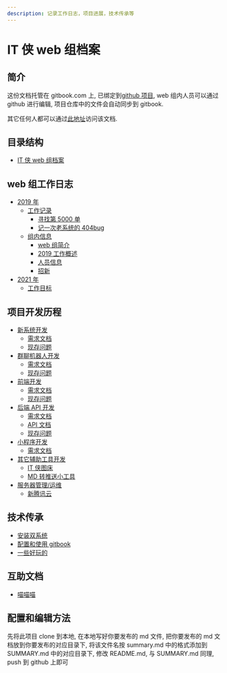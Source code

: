 ```yaml
---
description: 记录工作日志，项目进展，技术传承等
---
```


# IT 侠 web 组档案

## 简介

这份文档托管在 gitbook.com 上, 已绑定到[github 项目](https://github.com/NJU-itxia/itxiaweb), web 组内人员可以通过 github 进行编辑, 项目仓库中的文件会自动同步到 gitbook.

其它任何人都可以通过[此地址](https://njuitman.gitbook.io/it-web/)访问该文档.

## 目录结构

- [IT 侠 web 组档案](README.md)

## web 组工作日志

- [2019 年]()
  - [工作记录](journal/2019/record/README.md)
    - [寻找第 5000 单](journal/2019/record/the-5000th.md)
    - [记一次老系统的 404bug](journal/2019/record/404bug.md)
  - [组内信息](journal/2019/itxia-web/README.md)
    - [web 组简介](journal/2019/itxia-web/itxia-web.md)
    - [2019 工作概述](journal/2019/itxia-web/2019-todo.md)
    - [人员信息](journal/2019/itxia-web/people.md)
    - [招新](journal/2019/itxia-web/greenhand.md)
- [2021 年](journal/2021/readme.md)
  - [工作目标](journal/2021/target.md)

## 项目开发历程

- [新系统开发](projects/new-system/README.md)
  - [需求文档](projects/new-system/requirement.md)
  - [现存问题](projects/new-system/bugs.md)
- [群聊机器人开发](projects/bot/README.md)
  - [需求文档](projects/bot/requirement.md)
  - [现存问题](projects/bot/bugs.md)
- [前端开发](projects/front-end/README.md)
  - [需求文档](projects/front-end/requirement.md)
  - [现存问题](projects/front-end/bugs.md)
- [后端 API 开发](projects/back-end-api/README.md)
  - [需求文档](projects/back-end-api/requirement.md)
  - [API 文档](projects/back-end-api/api-info.md)
  - [现存问题](projects/back-end-api/bugs.md)
- [小程序开发](projects/wechat/README.md)
  - [需求文档](projects/wechat/requirement.md)
- [其它辅助工具开发](projects/else/README.md)
  - [IT 侠图床](projects/else/picturebed.md)
  - [MD 转推送小工具](projects/else/md-to-wechat.md)
- [服务器管理/运维](projects/server/)
  - [新腾讯云](projects/server/tx.md)

## 技术传承

- [安装双系统](technique/double-systems.md)
- [配置和使用 gitbook](technique/gitbook.md)
- [一些好玩的](technique/somethingfun.md)

## 互助文档

- [喵喵喵](help/bksn.md)

## 配置和编辑方法

先将此项目 clone 到本地, 在本地写好你要发布的 md 文件, 把你要发布的 md 文档放到你要发布的对应目录下, 将该文件名按 summary.md 中的格式添加到 SUMMARY.md 中的对应目录下, 修改 README.md, 与 SUMMARY.md 同理, push 到 github 上即可
